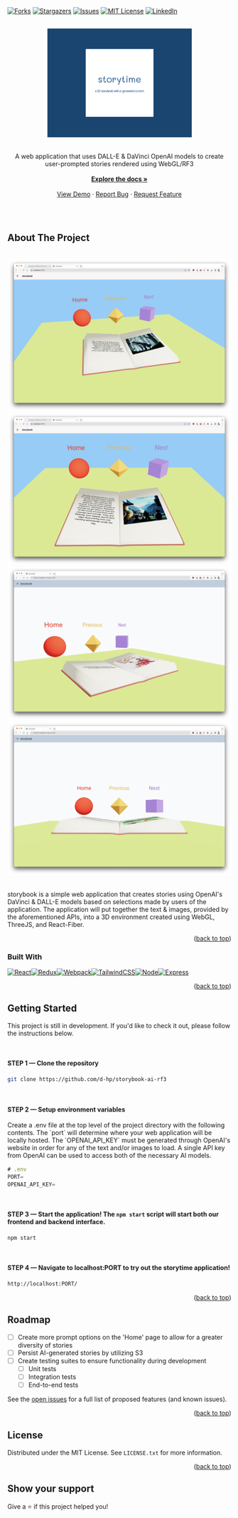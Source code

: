<!-- # storybook -->
<!-- An AI-generated storybook creation application  -->

<a name="readme-top"></a>

[![Forks][forks-shield]][forks-url]
[![Stargazers][stars-shield]][stars-url]
[![Issues][issues-shield]][issues-url]
[![MIT License][license-shield]][license-url]
[![LinkedIn][linkedin-shield]][linkedin-url]

<!-- PROJECT LOGO -->
<br />
<div align="center">
  <a href="https://github.com/d-hp/storybook-ai-rf3">
    <img src="./public/storytime-logo.png" alt="Logo" width="325" height="auto">
  </a>
   <br /> 
   <br /> 
  <p align="center">
  A web application that uses DALL-E & DaVinci OpenAI models to create user-prompted stories rendered using WebGL/RF3  <br />
   <br /> 
    <a href="https://github.com/d-hp/storybook-ai-rf3"><strong>Explore the docs »</strong></a>
    <br />
    <br />
    <a href="https://github.com/d-hp/storybook-ai-rf3">View Demo</a>
    ·
    <a href="https://github.com/d-hp/storybook-ai-rf3/issues">Report Bug</a>
    ·
    <a href="https://github.com/d-hp/storybook-ai-rf3/issues">Request Feature</a>
  </p>
</div>

<br />

<!-- ABOUT THE PROJECT -->
<br />

## About The Project

<br />
  <div align="center">
    <img src="./public/readme_1.jpg" alt="Logo" width="fit" height="auto">
    <img src="./public/readme_2.jpg" alt="Logo" width="fit" height="auto">
    <img src="./public/readme_3.jpg" alt="Logo" width="fit" height="auto">
    <img src="./public/readme_4.jpg" alt="Logo" width="fit" height="auto">
  </div>
<br />

storybook is a simple web application that creates stories using OpenAI's DaVinci & DALL-E models based on selections made by users of the application. The application will put together the text & images, provided by the aforementioned APIs, into a 3D environment created using WebGL, ThreeJS, and React-Fiber.

<p align="right">(<a href="#readme-top">back to top</a>)</p>

### Built With

[![React][React.js]][React-url][![Redux][Redux]][Redux-url][![Webpack][Webpack]][Webpack-url][![TailwindCSS][Tailwind]][Tailwind-url][![Node][Node.js]][Node-url][![Express][Express]][Express-url]

<p align="right">(<a href="#readme-top">back to top</a>)</p>

<!-- GETTING STARTED -->

## Getting Started

This project is still in development. If you'd like to check it out, please follow the instructions below.

<br />

#### STEP 1 — Clone the repository

```sh
git clone https://github.com/d-hp/storybook-ai-rf3
```

<br />

#### STEP 2 — Setup environment variables

<p>Create a .env file at the top level of the project directory with the following contents. The `port` will determine where your web application will be locally hosted. The `OPENAI_API_KEY` must be generated through OpenAI's website in order for any of the text and/or images to load. A single API key from OpenAI can be used to access both of the necessary AI models.

```js
# .env
PORT=
OPENAI_API_KEY=
```

<br />

#### STEP 3 — Start the application! The `npm start` script will start both our frontend and backend interface.

```sh
npm start
```

<br />

#### STEP 4 — Navigate to localhost:PORT to try out the storytime application!

```sh
http://localhost:PORT/
```

<p align="right">(<a href="#readme-top">back to top</a>)</p>

<!-- ROADMAP -->

## Roadmap

- [ ] Create more prompt options on the 'Home' page to allow for a greater diversity of stories
- [ ] Persist AI-generated stories by utilizing S3
- [ ] Create testing suites to ensure functionality during development
  - [ ] Unit tests
  - [ ] Integration tests
  - [ ] End-to-end tests

See the [open issues](https://github.com/d-hp/storybook-ai-rf3/issues) for a full list of proposed features (and known issues).

<p align="right">(<a href="#readme-top">back to top</a>)</p>

<!-- LICENSE -->

## License

Distributed under the MIT License. See `LICENSE.txt` for more information.

<p align="right">(<a href="#readme-top">back to top</a>)</p>

## Show your support

Give a ⭐️ if this project helped you!

[forks-shield]: https://img.shields.io/github/forks/d-hp/storybook-ai-rf3.svg?style=for-the-badge
[forks-url]: https://github.com/d-hp/storybook-ai-rf3/network/members
[stars-shield]: https://img.shields.io/github/stars/d-hp/storybook-ai-rf3.svg?style=for-the-badge
[stars-url]: https://github.com/d-hp/storybook-ai-rf3/stargazers
[issues-shield]: https://img.shields.io/github/issues/d-hp/storybook-ai-rf3.svg?style=for-the-badge
[issues-url]: https://github.com/d-hp/storybook-ai-rf3/issues
[license-shield]: https://img.shields.io/github/license/d-hp/storybook-ai-rf3.svg?style=for-the-badge
[license-url]: https://github.com/d-hp/storybook-ai-rf3/main/LICENSE.txt
[linkedin-shield]: https://img.shields.io/badge/-LinkedIn-black.svg?style=for-the-badge&logo=linkedin&colorB=555
[linkedin-url]: https://linkedin.com/in/linkedin_username
[product-screenshot]: images/screenshot.png
[React.js]: https://img.shields.io/badge/React-20232A?style=for-the-badge&logo=react&logoColor=61DAFB
[React-url]: https://reactjs.org/
[Tailwind]: https://img.shields.io/badge/TailwindCSS-DD0031?style=for-the-badge&logo=tailwindcss&logoColor=white
[Tailwind-url]: https://tailwindcss.com/
[Node.js]: https://img.shields.io/badge/Node-4A4A55?style=for-the-badge&logo=nodedotjs&logoColor=FF3E00
[Node-url]: https://nodejs.org/en/
[Express]: https://img.shields.io/badge/Express-FF2D20?style=for-the-badge&logo=express&logoColor=FF3E00
[Express-url]: https://expressjs.com/
[Redux]: https://img.shields.io/badge/RTK-563D7C?style=for-the-badge&logo=redux&logoColor=white
[Redux-url]: https://redux.js.org/
[Webpack]: https://img.shields.io/badge/Webpack-0769AD?style=for-the-badge&logo=webpack&logoColor=white
[Webpack-url]: https://webpack.js.org/guides/getting-started/
